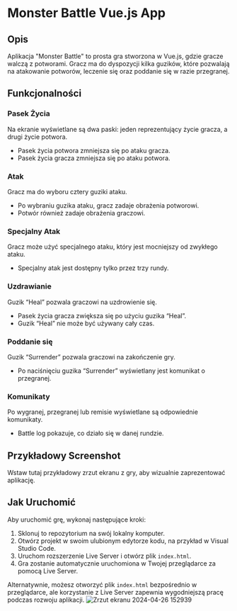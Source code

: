 # Monster Battle Vue.js App

## Opis

Aplikacja "Monster Battle" to prosta gra stworzona w Vue.js, gdzie gracze walczą z potworami. Gracz ma do dyspozycji kilka guzików, które pozwalają na atakowanie potworów, leczenie się oraz poddanie się w razie przegranej.

## Funkcjonalności

### Pasek Życia

Na ekranie wyświetlane są dwa paski: jeden reprezentujący życie gracza, a drugi życie potwora.
- Pasek życia potwora zmniejsza się po ataku gracza.
- Pasek życia gracza zmniejsza się po ataku potwora.

### Atak

Gracz ma do wyboru cztery guziki ataku.
- Po wybraniu guzika ataku, gracz zadaje obrażenia potworowi.
- Potwór również zadaje obrażenia graczowi.

### Specjalny Atak

Gracz może użyć specjalnego ataku, który jest mocniejszy od zwykłego ataku.
- Specjalny atak jest dostępny tylko przez trzy rundy.

### Uzdrawianie

Guzik “Heal” pozwala graczowi na uzdrowienie się.
- Pasek życia gracza zwiększa się po użyciu guzika “Heal”.
- Guzik “Heal” nie może być używany cały czas.

### Poddanie się

Guzik “Surrender” pozwala graczowi na zakończenie gry.
- Po naciśnięciu guzika “Surrender” wyświetlany jest komunikat o przegranej.

### Komunikaty

Po wygranej, przegranej lub remisie wyświetlane są odpowiednie komunikaty.
- Battle log pokazuje, co działo się w danej rundzie.

## Przykładowy Screenshot

Wstaw tutaj przykładowy zrzut ekranu z gry, aby wizualnie zaprezentować aplikację.

## Jak Uruchomić

Aby uruchomić grę, wykonaj następujące kroki:

1. Sklonuj to repozytorium na swój lokalny komputer.
2. Otwórz projekt w swoim ulubionym edytorze kodu, na przykład w Visual Studio Code.
3. Uruchom rozszerzenie Live Server i otwórz plik `index.html`.
4. Gra zostanie automatycznie uruchomiona w Twojej przeglądarce za pomocą Live Server.

Alternatywnie, możesz otworzyć plik `index.html` bezpośrednio w przeglądarce, ale korzystanie z Live Server zapewnia wygodniejszą pracę podczas rozwoju aplikacji.
![Zrzut ekranu 2024-04-26 152939](https://github.com/Tomeek92/Monster-game/assets/98541483/65292826-571b-407b-b0ba-1403d4fabbb2)

